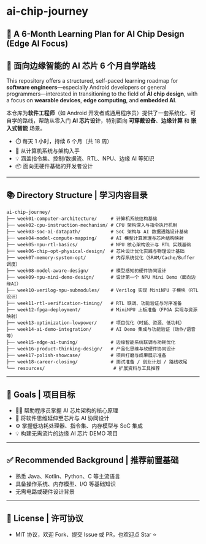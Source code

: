 # ai-chip-journey

## 🌟 A 6-Month Learning Plan for AI Chip Design (Edge AI Focus)  
## 🌟 面向边缘智能的 AI 芯片 6 个月自学路线

This repository offers a structured, self-paced learning roadmap for **software engineers**—especially Android developers or general programmers—interested in transitioning to the field of **AI chip design**, with a focus on **wearable devices**, **edge computing**, and **embedded AI**.

本仓库为**软件工程师**（如 Android 开发者或通用程序员）提供了一套系统化、可自学的路线，帮助从零入门 **AI 芯片设计**，特别面向 **可穿戴设备**、**边缘计算** 和 **嵌入式智能** 场景。

- ⏱️ 每天 1 小时，持续 6 个月（共 18 周）
- 🧠 从计算机系统与架构入手
- 💡 涵盖指令集、控制/数据流、RTL、NPU、边缘 AI 等知识
- 📦 面向无硬件基础的开发者设计

---

## 📚 Directory Structure | 学习内容目录

```text
ai-chip-journey/
├── week01-computer-architecture/     # 计算机系统结构基础
├── week02-cpu-instruction-mechanism/ # CPU 架构深入与指令执行机制
├── week03-soc-ai-datapath/           # SoC 架构与 AI 数据通路设计基础
├── week04-model-compute-mapping/     # AI 模型计算原理与芯片结构映射
├── week05-npu-rtl-basics/            # NPU 核心架构设计与 RTL 实践基础
├── week06-chip-opt-physical-design/  # 芯片设计优化实践与物理设计基础
├── week07-memory-system-opt/         # 内存系统优化（SRAM/Cache/Buffer 调度）
├── week08-model-aware-design/        # 模型感知的硬件协同设计
├── week09-npu-mini-demo-design/      # 设计第一个 NPU Mini Demo（面向边缘AI）
├── week10-verilog-npu-submodules/    # Verilog 实现 MiniNPU 子模块（RTL 设计）
├── week11-rtl-verification-timing/   # RTL 联调、功能验证与时序准备
├── week12-fpga-deployment/           # MiniNPU 上板准备（FPGA 实现与资源映射）
├── week13-optimization-lowpower/     # 项目优化（时延、资源、低功耗）
├── week14-ai-demo-integration/       # AI Demo 集成与功能验证（动作/语音等）
├── week15-edge-ai-tuning/            # 边缘智能系统联调与功耗优化
├── week16-product-thinking-design/   # 产品化思维与软硬件协同设计
├── week17-polish-showcase/           # 项目打磨与成果展示准备
├── week18-career-closing/            # 面试准备 / 创业计划 / 路线收尾
└── resources/                         # 扩展资料与工具推荐
```

---
## 🎯 Goals | 项目目标
- 👨‍💻 帮助程序员掌握 AI 芯片架构的核心原理
- 🧠 将软件思维延伸至芯片与 AI 协同设计
- ⚙️ 掌握低功耗处理器、指令集、内存模型与 SoC 集成
- 💡 构建无需流片的边缘 AI 芯片 DEMO 项目

---
## ✅ Recommended Background | 推荐前置基础
- 熟悉 Java、Kotlin、Python、C 等主流语言
- 具备操作系统、内存模型、I/O 等基础知识
- 无需电路或硬件设计背景

---
## 📄 License | 许可协议
- MIT 协议，欢迎 Fork、提交 Issue 或 PR，也欢迎点 Star ⭐️
